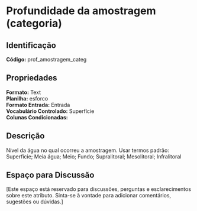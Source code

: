# Profundidade da amostragem (categoria)

## Identificação
**Código:** prof_amostragem_categ

## Propriedades
**Formato:** Text  
**Planilha:** esforco  
**Formato Entrada:** Entrada  
**Vocabulário Controlado:** Superfície  
**Colunas Condicionadas:**   

## Descrição
Nível da água no qual ocorreu a amostragem. Usar termos padrão: Superfície; Meia água; Meio; Fundo; Supralitoral; Mesolitoral; Infralitoral

## Espaço para Discussão
[Este espaço está reservado para discussões, perguntas e esclarecimentos sobre este atributo. Sinta-se à vontade para adicionar comentários, sugestões ou dúvidas.]
